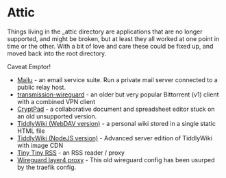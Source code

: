 # Attic

Things living in the _attic directory are applications that are no longer
supported, and might be broken, but at least they all worked at one
point in time or the other. With a bit of love and care these could be
fixed up, and moved back into the root directory.

Caveat Emptor!

* [Mailu](mailu) - an email service suite. Run a private mail server connected to a public relay host.
* [transmission-wireguard](transmission-wireguard) - an older but very popular Bittorrent (v1) client with a combined VPN client
* [CryptPad](cryptpad) - a collaborative document and spreadsheet editor stuck on an old unsupported version.
* [TiddlyWiki (WebDAV version)](tiddlywiki-webdav#readme) - a personal wiki stored in a single static HTML file
* [TiddlyWiki (NodeJS version)](tiddlywiki-nodejs#readme) - Advanced server edition of TiddlyWiki with image CDN
* [Tiny Tiny RSS](ttrss#readme) - an RSS reader / proxy
* [Wireguard layer4 proxy](wireguard#readme) - This old wireguard config has been usurped by the traefik config.
